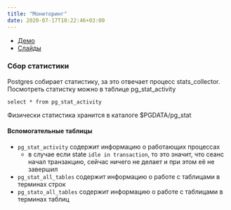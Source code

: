 ```yaml
---
title: "Мониторинг"
date: 2020-07-17T10:22:46+03:00
---
```



* [Демо](https://edu.postgrespro.ru/dba1/dba1_11_admin_monitoring.html)
* [Слайды](https://edu.postgrespro.ru/dba1/dba1_11_admin_monitoring.pdf)

### Сбор статистики 
Postgres собирает статистику, за это отвечает процесс stats_collector.  
Посмотреть статистку можно в таблице pg_stat_activity
```
select * from pg_stat_activity
```
Физически статистика хранится в каталоге $PGDATA/pg_stat

#### Вспомогательные таблицы 
* `pg_stat_activity` содержит информацию о работающих процессах
  * в случае если state `idle in transaction`, то это значит, что сеанс начал транзакцию, сейчас ничего не делает и при этом её не завершил
* `pg_stat_all_tables` содержит информацию о работе с таблицами в терминах строк
* `pg_stato_all_tables` содержит информацию о работе с таблицами в терминах таблиц
